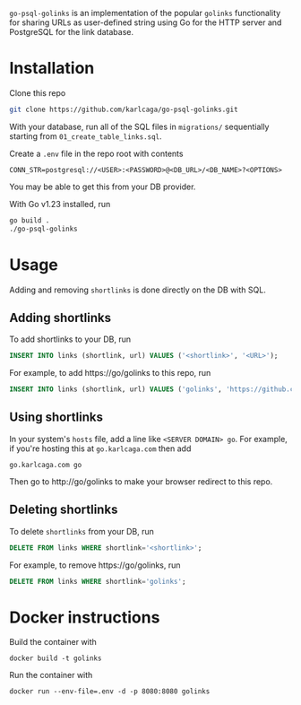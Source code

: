 `go-psql-golinks` is an implementation of the popular `golinks` functionality for sharing URLs as user-defined string using Go for the HTTP server and PostgreSQL for the link database.

# Installation
Clone this repo
```sh
git clone https://github.com/karlcaga/go-psql-golinks.git
```

With your database, run all of the SQL files in `migrations/` sequentially starting from `01_create_table_links.sql`.

Create a `.env` file in the repo root with contents
```
CONN_STR=postgresql://<USER>:<PASSWORD>@<DB_URL>/<DB_NAME>?<OPTIONS>
```
You may be able to get this from your DB provider.

With Go v1.23 installed, run
```bash
go build .
./go-psql-golinks
```

# Usage

Adding and removing `shortlinks` is done directly on the DB with SQL.

## Adding shortlinks

To add shortlinks to your DB, run
```sql
INSERT INTO links (shortlink, url) VALUES ('<shortlink>', '<URL>');
```

For example, to add https://go/golinks to this repo, run
```sql
INSERT INTO links (shortlink, url) VALUES ('golinks', 'https://github.com/karlcaga/go-psql-golinks');
``` 

## Using shortlinks

In your system's `hosts` file, add a line like `<SERVER DOMAIN> go`.
For example, if you're hosting this at `go.karlcaga.com` then add
```
go.karlcaga.com go
```

Then go to http://go/golinks to make your browser redirect to this repo.

## Deleting shortlinks

To delete `shortlinks` from your DB, run
```sql
DELETE FROM links WHERE shortlink='<shortlink>';
```

For example, to remove https://go/golinks, run
```sql
DELETE FROM links WHERE shortlink='golinks';
```

# Docker instructions

Build the container with 
```
docker build -t golinks
```

Run the container with
``` 
docker run --env-file=.env -d -p 8080:8080 golinks
```

